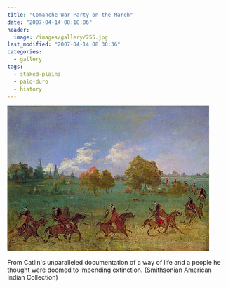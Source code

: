 ```yaml
---
title: "Comanche War Party on the March"
date: "2007-04-14 08:18:06"
header:
  image: /images/gallery/255.jpg
last_modified: "2007-04-14 08:30:36"
categories:
  - gallery
tags:
  - staked-plains
  - palo-duro
  - history  
---
```

![255](/images/gallery/255.jpg)

From Catlin's unparalleled documentation of a way of life and a people he thought were doomed to impending extinction. (Smithsonian American Indian Collection)
